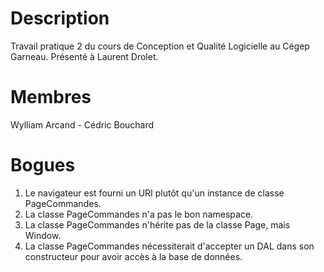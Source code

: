 # Description

Travail pratique 2 du cours de Conception et Qualité Logicielle au Cégep Garneau.
Présenté à Laurent Drolet.

# Membres
Wylliam Arcand - Cédric Bouchard

# Bogues
1. Le navigateur est fourni un URI plutôt qu'un instance de classe PageCommandes.
2. La classe PageCommandes n'a pas le bon namespace.
3. La classe PageCommandes n'hérite pas de la classe Page, mais Window.
4. La classe PageCommandes nécessiterait d'accepter un DAL dans son constructeur pour avoir accès à la base de données.